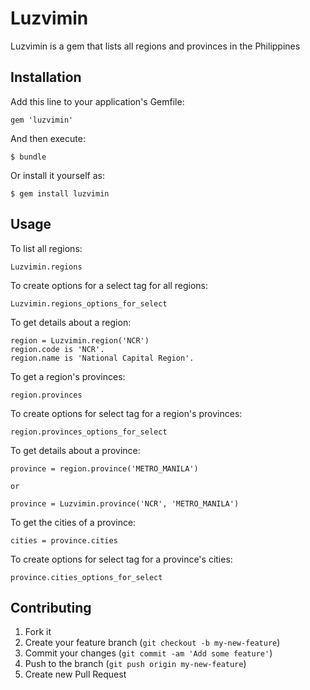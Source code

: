 # Luzvimin

Luzvimin is a gem that lists all regions and provinces in the Philippines

## Installation

Add this line to your application's Gemfile:

    gem 'luzvimin'

And then execute:

    $ bundle

Or install it yourself as:

    $ gem install luzvimin

## Usage

To list all regions:
  
    Luzvimin.regions

To create options for a select tag for all regions:
  
    Luzvimin.regions_options_for_select

To get details about a region:

    region = Luzvimin.region('NCR')
    region.code is 'NCR'.
    region.name is 'National Capital Region'.

To get a region's provinces:

    region.provinces

To create options for select tag for a region's provinces:

    region.provinces_options_for_select

To get details about a province:

    province = region.province('METRO_MANILA')

    or

    province = Luzvimin.province('NCR', 'METRO_MANILA')

To get the cities of a province:

    cities = province.cities

To create options for select tag for a province's cities:

    province.cities_options_for_select

## Contributing

1. Fork it
2. Create your feature branch (`git checkout -b my-new-feature`)
3. Commit your changes (`git commit -am 'Add some feature'`)
4. Push to the branch (`git push origin my-new-feature`)
5. Create new Pull Request
